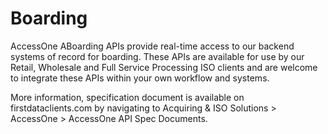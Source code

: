 # Boarding

AccessOne ABoarding APIs provide real-time access to our backend systems of record for boarding. These APIs are available for use by our Retail, Wholesale and Full Service Processing ISO clients and are welcome to integrate these APIs within your own workflow and systems.

More information, specification document is available on firstdataclients.com by navigating to Acquiring & ISO Solutions > AccessOne > AccessOne API Spec Documents.
